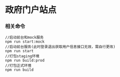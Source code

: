 # 政府门户站点
### 相关命令
```
//启动前台和mock服务
npm run start:mock
//启动前台服务(此时登录退出获取用户信息接口无效，需自行更改)
npm run start
//打包staging环境
npm run build:prod
//打包正式环境
npm run build
```
